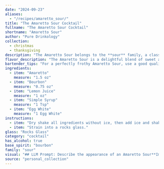 ```yaml
---
date: "2024-09-23"
aliases:
  - "/recipes/amaretto_sour/"
title: "The Amaretto Sour Cocktail"
fullname: "The Amaretto Sour Cocktail"
shortname: "Amaretto Sour"
author: "Pure Drinkology"
collection:
  - christmas
  - thanksgiving
description: "The Amaretto Sour belongs to the **sour** family, a classic cocktail category characterized by its tart, sweet, and often frothy texture. Its exact origin is debated, but its roots likely lie in the 19th century, possibly evolving from the Whiskey Sour with the addition of Amaretto. "
flavor_description: "The Amaretto Sour is a delightful blend of sweet and tart. The Amaretto provides a rich almond flavor, while the Bourbon adds warmth and spice. Lemon juice balances the sweetness with a bright citrus tang, and the simple syrup adds a touch of sweetness. The egg white creates a velvety, foamy texture that adds to the overall luxurious experience. "
bartender_tips: "For a perfectly frothy Amaretto Sour, use a good quality Amaretto and fresh lemon juice.  Dry shake the egg white and spirits first to create a smooth, creamy foam. Then add ice and shake again to chill. Strain into a chilled coupe glass and garnish with a lemon twist for a classic touch. "
ingredients:
  - item: "Amaretto"
    measure: "1.5 oz"
  - item: "Bourbon"
    measure: "0.75 oz"
  - item: "Lemon Juice"
    measure: "1 oz"
  - item: "Simple Syrup"
    measure: "1 Tsp"
  - item: "Egg White"
    measure: "1 Egg White"
instructions:
  - item: "Dry shake all ingredients without ice, then add ice and shake again."
  - item: "Strain into a rocks glass."
glass: "Rocks Glass"
category: "cocktail"
has_alcohol: true
base_spirit: "bourbon"
family: "sour"
visual: "## LLM Prompt: Describe the appearance of an Amaretto Sour**Imagine a cocktail glass filled with a beautifully layered concoction. The top layer is a fluffy, white foam, reminiscent of a cloud. Beneath it, a vibrant golden hue shimmers, the color of a setting sun. The liquid itself is smooth and inviting, its surface glistening with a subtle sheen. This cocktail has an elegant presence, its layers creating a visual masterpiece that speaks of both luxury and sophistication. **Please describe the following details:*** **The texture of the foam:** Is it airy and light, or dense and creamy? * **The color of the liquid beneath the foam:** Is it a deep amber, a pale gold, or something in between?* **The sheen of the surface:** Is it subtle, shimmering, or reflective? * **Any other visual details that contribute to the overall impression:**  Are there any droplets clinging to the glass? Does the light play off the liquid in a particular way?**Your description should be evocative and capture the essence of this classic cocktail.** "
source: "personal_collection"
---
```


